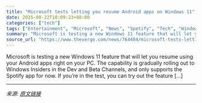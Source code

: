 ```yaml
---
title: "Microsoft tests letting you resume Android apps on Windows 11"
date: 2025-08-22T18:09:23+08:00
categories: ["tech"]
tags: ["Entertainment", "Microsoft", "News", "Spotify", "Tech", "Windows"]
summary: "Microsoft is testing a new Windows 11 feature that will let you resume using your Android apps right on your PC. The capability is gradually rolling out to Windows Insiders in the Dev and Beta Channel"
source_url: "https://www.theverge.com/news/764484/microsoft-tests-letting-you-resume-android-apps-on-windows-11"
---
```


Microsoft is testing a new Windows 11 feature that will let you resume using your Android apps right on your PC. The capability is gradually rolling out to Windows Insiders in the Dev and Beta Channels, and only supports the Spotify app for now. If you’re in the test, you can try out the feature [&#8230;]

---

*来源: [原文链接](https://www.theverge.com/news/764484/microsoft-tests-letting-you-resume-android-apps-on-windows-11)*
